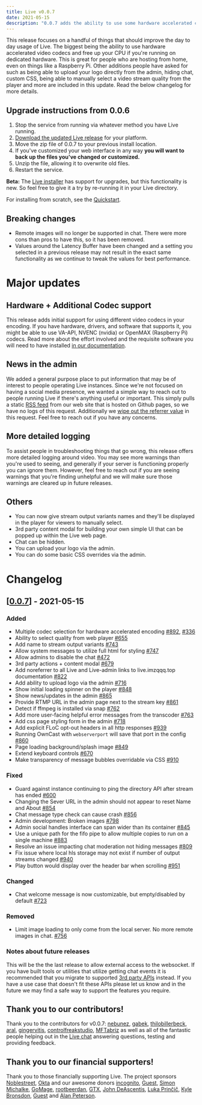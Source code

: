 ```yaml
---
title: Live v0.0.7
date: 2021-05-15
description: "0.0.7 adds the ability to use some hardware accelerated codecs for video encoding, as well as a bunch of smaller, but helpful, updates."
---
```


This release focuses on a handful of things that should improve the day to day usage of Live. The biggest being the ability to use hardware accelerated video codecs and free up your CPU if you're running on dedicated hardware. This is great for people who are hosting from home, even on things like a Raspberry Pi. Other additions people have asked for such as being able to upload your logo directly from the admin, hiding chat, custom CSS, being able to manually select a video stream quality from the player and more are included in this update. Read the below changelog for more details.

## Upgrade instructions from 0.0.6

1. Stop the service from running via whatever method you have Live running.
1. [Download the updated Live release](https://github.com/imzqqq/releases/tag/v0.0.7) for your platform.
1. Move the zip file of 0.0.7 to your previous install location.
1. If you've customized your web interface in any way **you will want to back up the files you've changed or customized.**
1. Unzip the file, allowing it to overwrite old files.
1. Restart the service.

**Beta:** The [Live installer](https://live.imzqqq.top/quickstart) has support for upgrades, but this functionality is new. So feel free to give it a try by re-running it in your Live directory.

For installing from scratch, see the [Quickstart](https://live.imzqqq.top/quickstart).

## Breaking changes

- Remote images will no longer be supported in chat. There were more cons than pros to have this, so it has been removed.
- Values around the Latency Buffer have been changed and a setting you selected in a previous release may not result in the exact same functionality as we continue to tweak the values for best performance.

# Major updates

## Hardware + Additional Codec support

This release adds initial support for using different video codecs in your encoding. If you have hardware, drivers, and software that supports it, you might be able to use VA-API, NVENC (nvidia) or OpenMAX (Raspberry Pi) codecs. Read more about the effort involved and the requisite software you will need to have installed [in our documentation](/docs/codecs).

## News in the admin

We added a general purpose place to put information that may be of interest to people operating Live instances. Since we're not focused on having a social media presence, we wanted a simple way to reach out to people running Live if there's anything useful or important. This simply pulls a static [RSS feed](https://live.imzqqq.top/news/index.json) from our web site that is hosted on Github pages, so we have no logs of this request. Additionally we [wipe out the referrer value](https://github.com/imzqqq-admin/blob/develop/utils/apis.ts#L122) in this request. Feel free to reach out if you have any concerns.

## More detailed logging

To assist people in troubleshooting things that go wrong, this release offers more detailed logging around video. You may see more warnings than you're used to seeing, and generally if your server is functioning properly you can ignore them. However, feel free to reach out if you are seeing warnings that you're finding unhelpful and we will make sure those warnings are cleared up in future releases.

## Others

- You can now give stream output variants names and they'll be displayed in the player for viewers to manually select.
- 3rd party content modal for building your own simple UI that can be popped up within the Live web page.
- Chat can be hidden.
- You can upload your logo via the admin.
- You can do some basic CSS overrides via the admin.

# Changelog

## [[0.0.7](https://github.com/imzqqq/milestone/12)] - 2021-05-15

### Added

- Multiple codec selection for hardware accelerated encoding [#892](https://github.com/imzqqq/pull/892), [#336](https://github.com/imzqqq/issues/336)
- Ability to select quality from web player [#655](https://github.com/imzqqq/issues/655)
- Add name to stream output variants [#743](https://github.com/imzqqq/issues/743)
- Allow system messages to utilize full html for styling [#747](https://github.com/imzqqq/issues/747)
- Allow admins to disable the chat [#472](https://github.com/imzqqq/issues/472)
- 3rd party actions + content modal [#679](https://github.com/imzqqq/issues/679)
- Add noreferrer to all Live and Live-admin links to live.imzqqq.top documentation [#822](https://github.com/imzqqq/issues/822)
- Add ability to upload logo via the admin [#716](https://github.com/imzqqq/issues/716)
- Show initial loading spinner on the player [#848](https://github.com/imzqqq/issues/848)
- Show news/updates in the admin [#865](https://github.com/imzqqq/issues/865)
- Provide RTMP URL in the admin page next to the stream key [#861](https://github.com/imzqqq/issues/861)
- Detect if ffmpeg is installed via snap [#762](https://github.com/imzqqq/issues/762)
- Add more user-facing helpful error messages from the transcoder [#763](https://github.com/imzqqq/issues/763)
- Add css page styling form in the admin [#718](https://github.com/imzqqq/issues/718)
- Add explicit FLoC opt-out headers in all http responses [#939](https://github.com/imzqqq/issues/939)
- Running OwnCast with `webserverport` will save that port in the config [#860](https://github.com/imzqqq/issues/860)
- Page loading background/splash image [#849](https://github.com/imzqqq/issues/849)
- Extend keyboard controls [#670](https://github.com/imzqqq/issues/670)
- Make transparency of message bubbles overridable via CSS [#910](https://github.com/imzqqq/issues/910)

### Fixed

- Guard against instance continuing to ping the directory API after stream has ended [#600](https://github.com/imzqqq/issues/600)
- Changing the Sever URL in the admin should not appear to reset Name and About [#854](https://github.com/imzqqq/issues/854)
- Chat message type check can cause crash [#856](https://github.com/imzqqq/issues/856)
- Admin development: Broken images [#798](https://github.com/imzqqq/issues/798)
- Admin social handles interface can span wider than its container [#845](https://github.com/imzqqq/issues/845)
- Use a unique path for the fifo pipe to allow multiple copies to run on a single machine [#883](https://github.com/imzqqq/issues/883)
- Resolve an issue impacting chat moderation not hiding messages [#809](https://github.com/imzqqq/issues/809)
- Fix issue where local hls storage may not exist if number of output streams changed [#940](https://github.com/imzqqq/issues/940)
- Play button would display over the header bar when scrolling [#951](https://github.com/imzqqq/issues/951)

### Changed

- Chat welcome message is now customizable, but empty/disabled by default [#723](https://github.com/imzqqq/issues/723)

### Removed

- Limit image loading to only come from the local server. No more remote images in chat. [#756](https://github.com/imzqqq/issues/756)

### Notes about future releases

This will be the the last release to allow external access to the websocket. If you have built tools or utilities that utilize getting chat events it is recommended that you migrate to supported [3rd party APIs](https://live.imzqqq.top/thirdparty/) instead. If you have a use case that doesn't fit these APIs please let us know and in the future we may find a safe way to support the features you require.

## Thank you to our contributors!

Thank you to the contributors for v0.0.7: [nebunez](https://github.com/nebunez), [gabek](https://github.com/gabek), [thilobillerbeck](https://github.com/thilobillerbeck), [aral](https://github.com/aral), [gingervitis](https://github.com/gingervitis), [controlfreakstudio](https://github.com/controlfreakstudio), [MFTabriz](https://github.com/MFTabriz) as well as all of the fantastic people helping out in the [Live chat](https://owncast.rocket.chat) answering questions, testing and providing feedback.

## Thank you to our financial supporters!

Thank you to those financially supporting Live. The project sponsors [Noblestreet](https://opencollective.com/noblestreet), [Okta](https://opencollective.com/okta) and our awesome donors [incognito](https://opencollective.com/incognito959), [Guest](https://opencollective.com/guest-809e649f), [Simon Michalke](https://opencollective.com/simon-michalke), [GoMage](https://opencollective.com/gomage), [rootbeerdan](https://opencollective.com/rootbeerdan), [GTX](https://opencollective.com/gtx), [John DeAscentis](https://opencollective.com/john-deascentis), [Luka Prinčič](https://opencollective.com/luka-princic), [Kyle Bronsdon](https://opencollective.com/guest-7c7eb0e8), [Guest](https://opencollective.com/guest-b4f6cea0) and [Alan Peterson](https://opencollective.com/alan-peterson).
